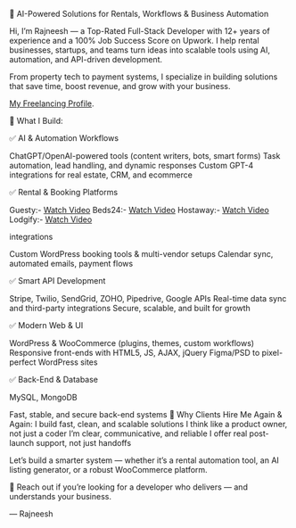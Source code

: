 🚀 AI-Powered Solutions for Rentals, Workflows & Business Automation

Hi, I’m Rajneesh — a Top-Rated Full-Stack Developer with 12+ years of experience and a 100% Job Success Score on Upwork. I help rental businesses, startups, and teams turn ideas into scalable tools using AI, automation, and API-driven development.

From property tech to payment systems, I specialize in building solutions that save time, boost revenue, and grow with your business.

[My Freelancing Profile](https://www.upwork.com/freelancers/~01eaec214a52bc2d20/).

🔧 What I Build:

✅ AI & Automation Workflows

ChatGPT/OpenAI-powered tools (content writers, bots, smart forms)
Task automation, lead handling, and dynamic responses
Custom GPT-4 integrations for real estate, CRM, and ecommerce

✅ Rental & Booking Platforms

Guesty:- [Watch Video](https://youtu.be/57gXzT5Mfqw?si=kWT4mx588BLfPsZR)
Beds24:- [Watch Video](https://youtu.be/J7Z4Ixv6Wrk?si=4vG_VWQrNvXcf-DG)
Hostaway:- [Watch Video](https://youtu.be/BS0cOftgS68?si=FDSQ1KSbVlU5Jyxn) 
Lodgify:- [Watch Video](https://youtu.be/_YXK-UXJjzU?si=WMeUHyhJLNWTnOPc) 

integrations

Custom WordPress booking tools & multi-vendor setups
Calendar sync, automated emails, payment flows

✅ Smart API Development

Stripe, Twilio, SendGrid, ZOHO, Pipedrive, Google APIs
Real-time data sync and third-party integrations
Secure, scalable, and built for growth

✅ Modern Web & UI

WordPress & WooCommerce (plugins, themes, custom workflows)
Responsive front-ends with HTML5, JS, AJAX, jQuery
Figma/PSD to pixel-perfect WordPress sites

✅ Back-End & Database

MySQL, MongoDB

Fast, stable, and secure back-end systems
💬 Why Clients Hire Me Again & Again:
I build fast, clean, and scalable solutions
I think like a product owner, not just a coder
I’m clear, communicative, and reliable
I offer real post-launch support, not just handoffs

Let’s build a smarter system — whether it’s a rental automation tool, an AI listing generator, or a robust WooCommerce platform.

📩 Reach out if you’re looking for a developer who delivers — and understands your business.

— Rajneesh


